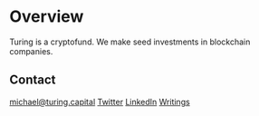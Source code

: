 # Overview
Turing is a cryptofund. We make seed investments in blockchain companies.

## Contact
michael@turing.capital
[Twitter](https://www.twitter.com/mikekarnj "Twitter")
[LinkedIn](https://www.linkedin.com/in/mikekarnj "LinkedIn")
[Writings](https://www.medium.com/mikekarnj "Writings")
